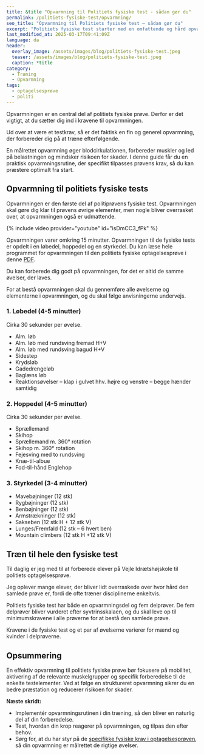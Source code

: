 ```yaml
---
title: &title "Opvarmning til Politiets fysiske test - sådan gør du"
permalink: /politiets-fysiske-test/opvarmning/
seo_title: "Opvarmning til Politiets fysiske test – sådan gør du"
excerpt: "Politiets fysiske test starter med en omfattende og hård opvarmning. Det er en god generel opvarmning, som du også kan bruge til hverdag."
last_modified_at: 2025-03-17T09:41:09Z
language: da
header:
  overlay_image: /assets/images/blog/politiets-fysiske-test.jpeg
  teaser: /assets/images/blog/politiets-fysiske-test.jpeg
  caption: *title
category:
  - Træning
  - Opvarmning
tags:
  - optagelsesprøve
  - politi
---
```


Opvarmningen er en central del af politiets fysiske prøve. Derfor er det vigtigt, at du sætter dig ind i kravene til opvarmningen.

Ud over at være et testkrav, så er det faktisk en fin og generel opvarmning, der forbereder dig på at træne efterfølgende. 

En målrettet opvarmning øger blodcirkulationen, forbereder muskler og led på belastningen og mindsker risikoen for skader. I denne guide får du en praktisk opvarmningsrutine, der specifikt tilpasses prøvens krav, så du kan præstere optimalt fra start.

## Opvarmning til politiets fysiske tests

Opvarmningen er den første del af politiprøvens fysiske test. Opvarmningen skal gøre dig klar til prøvens øvrige elementer, men nogle bliver overrasket over, at opvarmningen også er udmattende.

{% include video provider="youtube" id="isDmCC3_fPk" %}

Opvarmningen varer omkring 15 minutter. Opvarmningen til de fysiske tests er opdelt i en løbedel, hoppedel og en styrkedel. Du kan læse hele programmet for opvarmningen til den politiets fysiske optagelsesprøve i denne [PDF](https://politi.dk/-/media/mediefiler/landsdaekkende-dokumenter/politiskolen/fysisk-proeveforloeb-vejledninger/opvarmning-2019-aa.pdf).

Du kan forberede dig godt på opvarmningen, for det er altid de samme øvelser, der laves.

For at bestå opvarmningen skal du gennemføre alle øvelserne og elementerne i opvarmningen, og du skal følge anvisningerne undervejs.

### 1. Løbedel (4-5 minutter)

Cirka 30 sekunder per øvelse.

- Alm. løb 
- Alm. løb med rundsving fremad H+V 
- Alm. løb med rundsving bagud H+V 
- Sidestep 
- Krydsløb 
- Gadedrengeløb 
- Baglæns løb 
- Reaktionsøvelser – klap i gulvet hhv. højre og venstre – begge hænder samtidig 

### 2. Hoppedel (4-5 minutter)

Cirka 30 sekunder per øvelse.

- Sprællemand 
- Skihop 
- Sprællemand m. 360° rotation 
- Skihop m. 360° rotation 
- Fejesving med to rundsving 
- Knæ-til-albue 
- Fod-til-hånd Englehop 

### 3. Styrkedel (3-4 minutter)

- Mavebøjninger (12 stk) 
- Rygbøjninger (12 stk) 
- Benbøjninger (12 stk) 
- Armstrækninger (12 stk) 
- Sakseben (12 stk H + 12 stk V) 
- Lunges/Fremfald (12 stk – 6 hvert ben) 
- Mountain climbers (12 stk H +12 stk V) 

## Træn til hele den fysiske test

Til daglig er jeg med til at forberede elever på Vejle Idrætshøjskole til politiets optagelsesprøve.

Jeg oplever mange elever, der bliver lidt overraskede over hvor hård den samlede prøve er, fordi de ofte træner disciplinerne enkeltvis.

Politiets fysiske test har både en opvarmningsdel og fem delprøver. De fem delprøver bliver vurderet efter syvtrinsskalaen, og du skal leve op til minimumskravene i alle prøverne for at bestå den samlede prøve.

Kravene i de fysiske test og et par af øvelserne varierer for mænd og kvinder i delprøverne.

## Opsummering

En effektiv opvarmning til politiets fysiske prøve bør fokusere på mobilitet, aktivering af de relevante muskelgrupper og specifik forberedelse til de enkelte testelementer. Ved at følge en struktureret opvarmning sikrer du en bedre præstation og reducerer risikoen for skader.

**Næste skridt:**

- Implementér opvarmningsrutinen i din træning, så den bliver en naturlig del af din forberedelse.
- Test, hvordan din krop reagerer på opvarmningen, og tilpas den efter behov.
- Sørg for, at du har styr på de [specifikke fysiske krav i optagelsesprøven](/politiets-fysiske-tests-krav-optagelsesproeve/), så din opvarmning er målrettet de rigtige øvelser.
